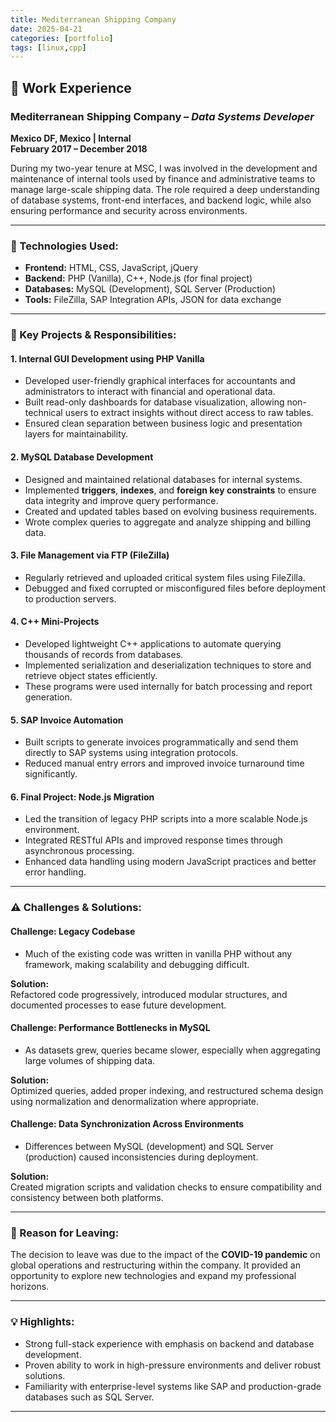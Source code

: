 ```yaml
---
title: Mediterranean Shipping Company
date: 2025-04-21
categories: [portfolio]
tags: [linux,cpp]
---
```


## 🧾 Work Experience

### Mediterranean Shipping Company – *Data Systems Developer*  
**Mexico DF, Mexico | Internal**  
**February 2017 – December 2018**

During my two-year tenure at MSC, I was involved in the development and maintenance of internal tools used by finance and administrative teams to manage large-scale shipping data. The role required a deep understanding of database systems, front-end interfaces, and backend logic, while also ensuring performance and security across environments.

---

### 🔧 Technologies Used:
- **Frontend:** HTML, CSS, JavaScript, jQuery
- **Backend:** PHP (Vanilla), C++, Node.js (for final project)
- **Databases:** MySQL (Development), SQL Server (Production)
- **Tools:** FileZilla, SAP Integration APIs, JSON for data exchange

---

### 📌 Key Projects & Responsibilities:

#### 1. **Internal GUI Development using PHP Vanilla**

- Developed user-friendly graphical interfaces for accountants and administrators to interact with financial and operational data.
- Built read-only dashboards for database visualization, allowing non-technical users to extract insights without direct access to raw tables.
- Ensured clean separation between business logic and presentation layers for maintainability.

#### 2. **MySQL Database Development**

- Designed and maintained relational databases for internal systems.
- Implemented **triggers**, **indexes**, and **foreign key constraints** to ensure data integrity and improve query performance.
- Created and updated tables based on evolving business requirements.
- Wrote complex queries to aggregate and analyze shipping and billing data.

#### 3. **File Management via FTP (FileZilla)**

- Regularly retrieved and uploaded critical system files using FileZilla.
- Debugged and fixed corrupted or misconfigured files before deployment to production servers.

#### 4. **C++ Mini-Projects**

- Developed lightweight C++ applications to automate querying thousands of records from databases.
- Implemented serialization and deserialization techniques to store and retrieve object states efficiently.
- These programs were used internally for batch processing and report generation.

#### 5. **SAP Invoice Automation**
- Built scripts to generate invoices programmatically and send them directly to SAP systems using integration protocols.
- Reduced manual entry errors and improved invoice turnaround time significantly.

#### 6. **Final Project: Node.js Migration**
- Led the transition of legacy PHP scripts into a more scalable Node.js environment.
- Integrated RESTful APIs and improved response times through asynchronous processing.
- Enhanced data handling using modern JavaScript practices and better error handling.

---

### ⚠️ Challenges & Solutions:

#### Challenge: Legacy Codebase
- Much of the existing code was written in vanilla PHP without any framework, making scalability and debugging difficult.

**Solution:**  
Refactored code progressively, introduced modular structures, and documented processes to ease future development.

#### Challenge: Performance Bottlenecks in MySQL
- As datasets grew, queries became slower, especially when aggregating large volumes of shipping data.

**Solution:**  
Optimized queries, added proper indexing, and restructured schema design using normalization and denormalization where appropriate.

#### Challenge: Data Synchronization Across Environments
- Differences between MySQL (development) and SQL Server (production) caused inconsistencies during deployment.

**Solution:**  
Created migration scripts and validation checks to ensure compatibility and consistency between both platforms.

---

### 📅 Reason for Leaving:
The decision to leave was due to the impact of the **COVID-19 pandemic** on global operations and restructuring within the company. It provided an opportunity to explore new technologies and expand my professional horizons.

---

### 💡 Highlights:
- Strong full-stack experience with emphasis on backend and database development.
- Proven ability to work in high-pressure environments and deliver robust solutions.
- Familiarity with enterprise-level systems like SAP and production-grade databases such as SQL Server.

---
